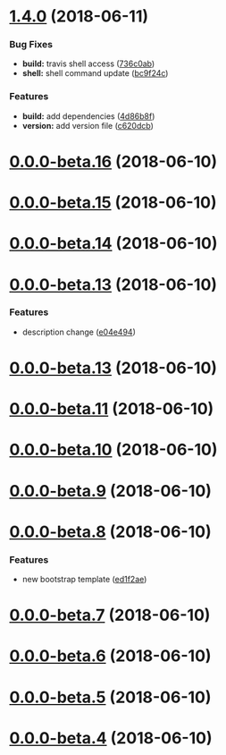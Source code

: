 # [1.4.0](https://github.com/lokesh-coder/travis-learn-and-practice/compare/v1.3.1...v1.4.0) (2018-06-11)


### Bug Fixes

* **build:** travis shell access ([736c0ab](https://github.com/lokesh-coder/travis-learn-and-practice/commit/736c0ab))
* **shell:** shell command update ([bc9f24c](https://github.com/lokesh-coder/travis-learn-and-practice/commit/bc9f24c))


### Features

* **build:** add dependencies ([4d86b8f](https://github.com/lokesh-coder/travis-learn-and-practice/commit/4d86b8f))
* **version:** add version file ([c620dcb](https://github.com/lokesh-coder/travis-learn-and-practice/commit/c620dcb))

<a name="0.0.0-beta.16"></a>
# [0.0.0-beta.16](https://github.com/lokesh-coder/travis-learn-and-practice/compare/v0.0.0-beta.15...v0.0.0-beta.16) (2018-06-10)



<a name="0.0.0-beta.15"></a>
# [0.0.0-beta.15](https://github.com/lokesh-coder/travis-learn-and-practice/compare/v0.0.0-beta.14...v0.0.0-beta.15) (2018-06-10)



<a name="0.0.0-beta.14"></a>
# [0.0.0-beta.14](https://github.com/lokesh-coder/travis-learn-and-practice/compare/v0.0.0-beta.13...v0.0.0-beta.14) (2018-06-10)



<a name="0.0.0-beta.13"></a>
# [0.0.0-beta.13](https://github.com/lokesh-coder/travis-learn-and-practice/compare/v0.0.0-beta.12...v0.0.0-beta.13) (2018-06-10)


### Features

* description change ([e04e494](https://github.com/lokesh-coder/travis-learn-and-practice/commit/e04e494))



<a name="0.0.0-beta.13"></a>
# [0.0.0-beta.13](https://github.com/lokesh-coder/travis-learn-and-practice/compare/v0.0.0-beta.12...v0.0.0-beta.13) (2018-06-10)



<a name="0.0.0-beta.11"></a>
# [0.0.0-beta.11](https://github.com/lokesh-coder/travis-learn-and-practice/compare/v0.0.0-beta.10...v0.0.0-beta.11) (2018-06-10)



<a name="0.0.0-beta.10"></a>
# [0.0.0-beta.10](https://github.com/lokesh-coder/travis-learn-and-practice/compare/v0.0.0-beta.9...v0.0.0-beta.10) (2018-06-10)



<a name="0.0.0-beta.9"></a>
# [0.0.0-beta.9](https://github.com/lokesh-coder/travis-learn-and-practice/compare/v0.0.0-beta.8...v0.0.0-beta.9) (2018-06-10)



<a name="0.0.0-beta.8"></a>
# [0.0.0-beta.8](https://github.com/lokesh-coder/travis-learn-and-practice/compare/v0.0.0-beta.7...v0.0.0-beta.8) (2018-06-10)


### Features

* new bootstrap template ([ed1f2ae](https://github.com/lokesh-coder/travis-learn-and-practice/commit/ed1f2ae))



<a name="0.0.0-beta.7"></a>
# [0.0.0-beta.7](https://github.com/lokesh-coder/travis-learn-and-practice/compare/v0.0.0-beta.6...v0.0.0-beta.7) (2018-06-10)



<a name="0.0.0-beta.6"></a>
# [0.0.0-beta.6](https://github.com/lokesh-coder/travis-learn-and-practice/compare/v0.0.0-beta.5...v0.0.0-beta.6) (2018-06-10)



<a name="0.0.0-beta.5"></a>
# [0.0.0-beta.5](https://github.com/lokesh-coder/travis-learn-and-practice/compare/v0.0.0-beta.4...v0.0.0-beta.5) (2018-06-10)



<a name="0.0.0-beta.4"></a>
# [0.0.0-beta.4](https://github.com/lokesh-coder/travis-learn-and-practice/compare/v0.0.0-beta.3...v0.0.0-beta.4) (2018-06-10)
